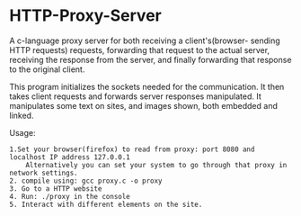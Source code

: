 # HTTP-Proxy-Server  


A  c-language proxy server for both receiving a client's(browser- sending HTTP requests) requests, forwarding that request to the actual server, receiving the response from the server, and finally forwarding that response to the original client.  


This program initializes the sockets needed for the communication. It then takes client requests and forwards server responses manipulated. It manipulates some text on sites, and images shown, both embedded and linked.


Usage:

    1.Set your browser(firefox) to read from proxy: port 8080 and localhost IP address 127.0.0.1
        Alternatively you can set your system to go through that proxy in network settings.
    2. compile using: gcc proxy.c -o proxy
    3. Go to a HTTP website
    4. Run: ./proxy in the console
    5. Interact with different elements on the site.
